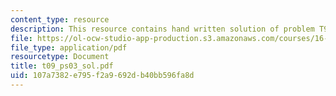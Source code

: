 ```yaml
---
content_type: resource
description: This resource contains hand written solution of problem T9.
file: https://ol-ocw-studio-app-production.s3.amazonaws.com/courses/16-01-unified-engineering-i-ii-iii-iv-fall-2005-spring-2006/107a7382e795f2a9692db40bb596fa8d_t09_ps03_sol.pdf
file_type: application/pdf
resourcetype: Document
title: t09_ps03_sol.pdf
uid: 107a7382-e795-f2a9-692d-b40bb596fa8d
---
```

